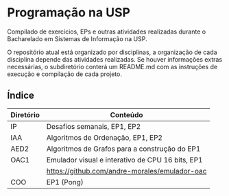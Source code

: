 # Programação na USP
Compilado de exercícios, EPs e outras atividades realizadas durante o Bacharelado em Sistemas de Informação na USP.

O repositório atual está organizado por disciplinas, a organização de cada disciplina depende das atividades realizadas. Se houver informações extras necessárias, o subdiretório conterá um README.md com as instruções de execução e compilação de cada projeto.

## Índice
|Diretório|Conteúdo|
|-|-|
|IP|Desafios semanais, EP1, EP2|
|IAA|Algoritmos de Ordenação, EP1, EP2|
|AED2|Algoritmos de Grafos para a construção do EP1|
|OAC1|Emulador visual e interativo de CPU 16 bits, EP1
||https://github.com/andre-morales/emulador-oac|
|COO|EP1 (Pong)|
